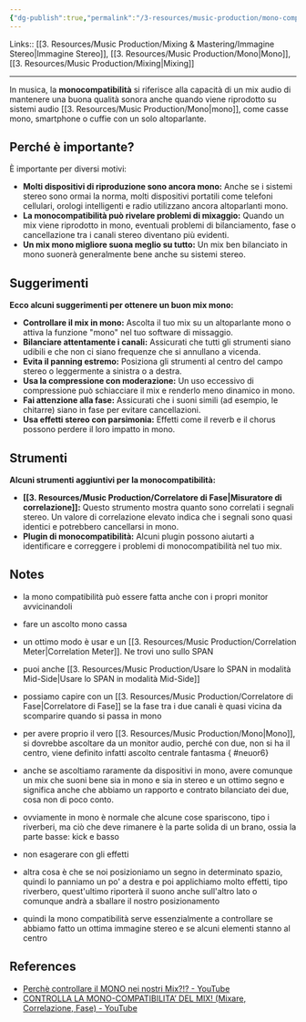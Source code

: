 ```yaml
---
{"dg-publish":true,"permalink":"/3-resources/music-production/mono-compatibilita/"}
---
```


Links:: [[3. Resources/Music Production/Mixing & Mastering/Immagine Stereo\|Immagine Stereo]], [[3. Resources/Music Production/Mono\|Mono]], [[3. Resources/Music Production/Mixing\|Mixing]]

---
In musica, la **monocompatibilità** si riferisce alla capacità di un mix audio di mantenere una buona qualità sonora anche quando viene riprodotto su sistemi audio [[3. Resources/Music Production/Mono\|mono]], come casse mono, smartphone o cuffie con un solo altoparlante.

## Perché è importante?

È importante per diversi motivi:

- **Molti dispositivi di riproduzione sono ancora mono:** Anche se i sistemi stereo sono ormai la norma, molti dispositivi portatili come telefoni cellulari, orologi intelligenti e radio utilizzano ancora altoparlanti mono.
- **La monocompatibilità può rivelare problemi di mixaggio:** Quando un mix viene riprodotto in mono, eventuali problemi di bilanciamento, fase o cancellazione tra i canali stereo diventano più evidenti.
- **Un mix mono migliore suona meglio su tutto:** Un mix ben bilanciato in mono suonerà generalmente bene anche su sistemi stereo.

## Suggerimenti

**Ecco alcuni suggerimenti per ottenere un buon mix mono:**

- **Controllare il mix in mono:** Ascolta il tuo mix su un altoparlante mono o attiva la funzione "mono" nel tuo software di missaggio.
- **Bilanciare attentamente i canali:** Assicurati che tutti gli strumenti siano udibili e che non ci siano frequenze che si annullano a vicenda.
- **Evita il panning estremo:** Posiziona gli strumenti al centro del campo stereo o leggermente a sinistra o a destra.
- **Usa la compressione con moderazione:** Un uso eccessivo di compressione può schiacciare il mix e renderlo meno dinamico in mono.
- **Fai attenzione alla fase:** Assicurati che i suoni simili (ad esempio, le chitarre) siano in fase per evitare cancellazioni.
- **Usa effetti stereo con parsimonia:** Effetti come il reverb e il chorus possono perdere il loro impatto in mono.

## Strumenti

**Alcuni strumenti aggiuntivi per la monocompatibilità:**

- **[[3. Resources/Music Production/Correlatore di Fase\|Misuratore di correlazione]]:** Questo strumento mostra quanto sono correlati i segnali stereo. Un valore di correlazione elevato indica che i segnali sono quasi identici e potrebbero cancellarsi in mono.
- **Plugin di monocompatibilità:** Alcuni plugin possono aiutarti a identificare e correggere i problemi di monocompatibilità nel tuo mix.



## Notes

- la mono compatibilità può essere fatta anche con i propri monitor avvicinandoli
- fare un ascolto mono cassa
- un ottimo modo è usar e un [[3. Resources/Music Production/Correlation Meter\|Correlation Meter]]. Ne trovi uno sullo SPAN
- puoi anche [[3. Resources/Music Production/Usare lo SPAN in modalità Mid-Side\|Usare lo SPAN in modalità Mid-Side]]
- possiamo capire con un [[3. Resources/Music Production/Correlatore di Fase\|Correlatore di Fase]] se la fase tra i due canali è quasi vicina da scomparire quando si passa in mono
- per avere proprio il vero [[3. Resources/Music Production/Mono\|Mono]], si dovrebbe ascoltare da un monitor audio, perché con due, non si ha il centro, viene definito infatti ascolto centrale fantasma
{ #neuor6}

- anche se ascoltiamo raramente da dispositivi in mono, avere comunque un mix che suoni bene sia in mono e sia in stereo e un ottimo segno e significa anche che abbiamo un rapporto e contrato bilanciato dei due, cosa non di poco conto. 
- ovviamente in mono è normale che alcune cose spariscono, tipo i riverberi, ma ciò che deve rimanere è la parte solida di un brano, ossia la parte basse: kick e basso
- non esagerare con gli effetti
- altra cosa è che se noi posizioniamo un segno in determinato spazio, quindi lo panniamo un po' a destra e poi applichiamo molto effetti, tipo riverbero, quest'ultimo riporterà il suono anche sull'altro lato o comunque andrà a sballare il nostro posizionamento
- quindi la mono compatibilità serve essenzialmente a controllare se abbiamo fatto un ottima immagine stereo e se alcuni elementi stanno al centro





## References

- [Perchè controllare il MONO nei nostri Mix?!? - YouTube](https://youtu.be/g8AS4JEJxKg)
- [CONTROLLA LA MONO-COMPATIBILITA’ DEL MIX! (Mixare, Correlazione, Fase) - YouTube](https://youtu.be/Gc11_a_UOdE)



